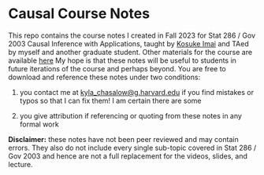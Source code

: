 # Causal Course Notes

This repo contains the course notes I created in Fall 2023 for Stat 286 / Gov 2003 Causal Inference with Applications, taught by [Kosuke Imai](https://imai.fas.harvard.edu/) and TAed by myself and another graduate student. Other materials for the course are available [here](https://imai.fas.harvard.edu/teaching/cause.html) My hope is that these notes will be useful to students in future iterations of the course and perhaps beyond. You are free to download and reference these notes under two conditions: 

 1. you contact me at kyla_chasalow@g.harvard.edu if you find mistakes or typos so that I can fix them! I am certain there are some
 
 2. you give attribution if referencing or quoting from these notes in any formal work

**Disclaimer:** these notes have not been peer reviewed and may contain errors. They also do not include every single sub-topic covered in Stat 286 / Gov 2003 and hence are not a full replacement for the videos, slides, and lecture.
 
